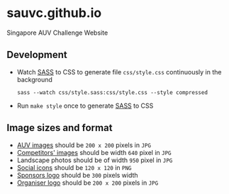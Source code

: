 # sauvc.github.io

Singapore AUV Challenge Website

## Development

- Watch [SASS](http://sass-lang.com/) to CSS to generate file `css/style.css` continuously in the background
    ```
    sass --watch css/style.sass:css/style.css --style compressed
    ```
- Run `make style` once to generate [SASS](http://sass-lang.com/) to CSS

## Image sizes and format

- [AUV images](img/auv) should be `200 x 200` pixels in `JPG`
- [Competitors' images](img/competitors) should be width `640` pixel in `JPG`
- Landscape photos should be of width `950` pixel in `JPG`
- [Social icons](img/social) should be `120 x 120` in `PNG`
- [Sponsors logo](img/sponsors) should be `300` pixels width
- [Organiser logo](img/team) should be `200 x 200` pixels in `JPG`
